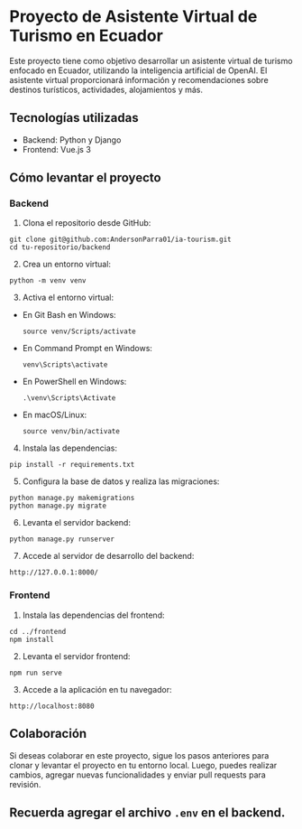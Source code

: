 # Proyecto de Asistente Virtual de Turismo en Ecuador

Este proyecto tiene como objetivo desarrollar un asistente virtual de turismo enfocado en Ecuador, utilizando la inteligencia artificial de OpenAI. El asistente virtual proporcionará información y recomendaciones sobre destinos turísticos, actividades, alojamientos y más.

## Tecnologías utilizadas

- Backend: Python y Django
- Frontend: Vue.js 3

## Cómo levantar el proyecto

### Backend

1. Clona el repositorio desde GitHub:

```
git clone git@github.com:AndersonParra01/ia-tourism.git
cd tu-repositorio/backend
```

2. Crea un entorno virtual:

```
python -m venv venv
```

3. Activa el entorno virtual:

- En Git Bash en Windows:

  ```
  source venv/Scripts/activate
  ```

- En Command Prompt en Windows:

  ```
  venv\Scripts\activate
  ```

- En PowerShell en Windows:

  ```
  .\venv\Scripts\Activate
  ```

- En macOS/Linux:

  ```
  source venv/bin/activate
  ```

4. Instala las dependencias:

```
pip install -r requirements.txt
```

5. Configura la base de datos y realiza las migraciones:

```
python manage.py makemigrations
python manage.py migrate
```

6. Levanta el servidor backend:

```
python manage.py runserver
```

7. Accede al servidor de desarrollo del backend:

```
http://127.0.0.1:8000/
```

### Frontend

1. Instala las dependencias del frontend:

```
cd ../frontend
npm install
```

2. Levanta el servidor frontend:

```
npm run serve
```

3. Accede a la aplicación en tu navegador:

```
http://localhost:8080
```

## Colaboración

Si deseas colaborar en este proyecto, sigue los pasos anteriores para clonar y levantar el proyecto en tu entorno local. Luego, puedes realizar cambios, agregar nuevas funcionalidades y enviar pull requests para revisión.

## Recuerda agregar el archivo `.env` en el backend.
